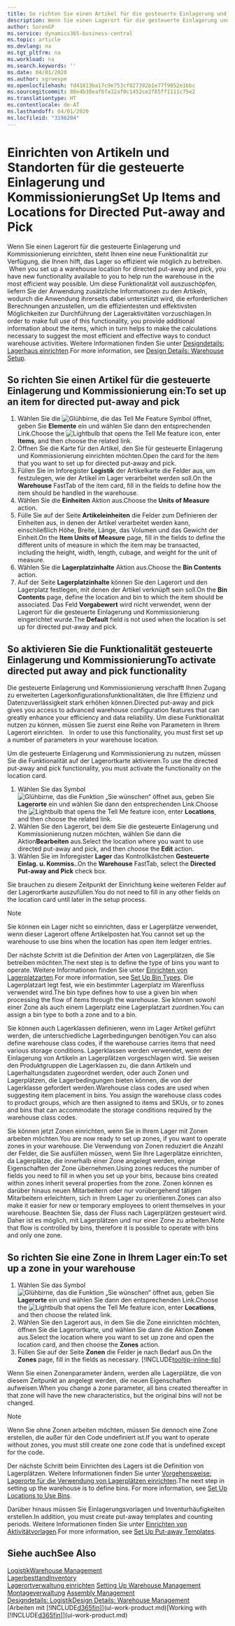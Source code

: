 ```yaml
---
title: So richten Sie einen Artikel für die gesteuerte Einlagerung und Kommissionierung ein | Microsoft Docs
description: Wenn Sie einen Lagerort für die gesteuerte Einlagerung und Kommissionierung einrichten, steht Ihnen eine neue Funktionalität zur Verfügung, die Ihnen hilft, das Lager so effizient wie möglich zu betreiben.  
author: SorenGP
ms.service: dynamics365-business-central
ms.topic: article
ms.devlang: na
ms.tgt_pltfrm: na
ms.workload: na
ms.search.keywords: ''
ms.date: 04/01/2020
ms.author: sgroespe
ms.openlocfilehash: fd41813ba17c9e753cf027392b1e77f9052e1bbc
ms.sourcegitcommit: 88e4b30eaf6fa32af0c1452ce2f85ff1111c75e2
ms.translationtype: HT
ms.contentlocale: de-AT
ms.lasthandoff: 04/01/2020
ms.locfileid: "3196204"
---
```

# <a name="set-up-items-and-locations-for-directed-put-away-and-pick"></a><span data-ttu-id="5f5cf-103">Einrichten von Artikeln und Standorten für die gesteuerte Einlagerung und Kommissionierung</span><span class="sxs-lookup"><span data-stu-id="5f5cf-103">Set Up Items and Locations for Directed Put-away and Pick</span></span>
<span data-ttu-id="5f5cf-104">Wenn Sie einen Lagerort für die gesteuerte Einlagerung und Kommissionierung einrichten, steht Ihnen eine neue Funktionalität zur Verfügung, die Ihnen hilft, das Lager so effizient wie möglich zu betreiben.  </span><span class="sxs-lookup"><span data-stu-id="5f5cf-104">When you set up a warehouse location for directed put-away and pick, you have new functionality available to you to help run the warehouse in the most efficient way possible.</span></span> <span data-ttu-id="5f5cf-105">Um diese Funktionalität voll auszuschöpfen, liefern Sie der Anwendung zusätzliche Informationen zu den Artikeln, wodurch die Anwendung ihrerseits dabei unterstützt wird, die erforderlichen Berechnungen anzustellen, um die effizientesten und effektivsten Möglichkeiten zur Durchführung der Lageraktivitäten vorzuschlagen.</span><span class="sxs-lookup"><span data-stu-id="5f5cf-105">In order to make full use of this functionality, you provide additional information about the items, which in turn helps to make the calculations necessary to suggest the most efficient and effective ways to conduct warehouse activities.</span></span> <span data-ttu-id="5f5cf-106">Weitere Informationen finden Sie unter [Designdetails: Lagerhaus einrichten](design-details-warehouse-setup.md).</span><span class="sxs-lookup"><span data-stu-id="5f5cf-106">For more information, see [Design Details: Warehouse Setup](design-details-warehouse-setup.md).</span></span>

## <a name="to-set-up-an-item-for-directed-put-away-and-pick"></a><span data-ttu-id="5f5cf-107">So richten Sie einen Artikel für die gesteuerte Einlagerung und Kommissionierung ein:</span><span class="sxs-lookup"><span data-stu-id="5f5cf-107">To set up an item for directed put-away and pick</span></span>  
1.  <span data-ttu-id="5f5cf-108">Wählen Sie die ![Glühbirne, die das Tell Me Feature](media/ui-search/search_small.png "Tell Me-Funktion") Symbol öffnet, geben Sie **Elemente** ein und wählen Sie dann den entsprechenden Link.</span><span class="sxs-lookup"><span data-stu-id="5f5cf-108">Choose the ![Lightbulb that opens the Tell Me feature](media/ui-search/search_small.png "Tell me what you want to do") icon, enter **Items**, and then choose the related link.</span></span>  
2.  <span data-ttu-id="5f5cf-109">Öffnen Sie die Karte für den Artikel, den Sie für gesteuerte Einlagerung und Kommissionierung einrichten möchten.</span><span class="sxs-lookup"><span data-stu-id="5f5cf-109">Open the card for the item that you want to set up for directed put-away and pick.</span></span>
3. <span data-ttu-id="5f5cf-110">Füllen Sie im Inforegister **Logistik** der Artikelkarte die Felder aus, um festzulegen, wie der Artikel im Lager verarbeitet werden soll.</span><span class="sxs-lookup"><span data-stu-id="5f5cf-110">On the **Warehouse** FastTab of the item card, fill in the fields to define how the item should be handled in the warehouse.</span></span>  
4.  <span data-ttu-id="5f5cf-111">Wählen Sie die **Einheiten** Aktion aus.</span><span class="sxs-lookup"><span data-stu-id="5f5cf-111">Choose the **Units of Measure** action.</span></span>
5. <span data-ttu-id="5f5cf-112">Fülle Sie auf der Seite **Artikeleinheiten** die Felder zum Definieren der Einheiten aus, in denen der Artikel verarbeitet werden kann, einschließlich Höhe, Breite, Länge, das Volumen und das Gewicht der Einheit.</span><span class="sxs-lookup"><span data-stu-id="5f5cf-112">On the **Item Units of Measure** page, fill in the fields to define the different units of measure in which the item may be transacted, including the height, width, length, cubage, and weight for the unit of measure.</span></span>
6. <span data-ttu-id="5f5cf-113">Wählen Sie die **Lagerplatzinhalte** Aktion aus.</span><span class="sxs-lookup"><span data-stu-id="5f5cf-113">Choose the **Bin Contents** action.</span></span>
7. <span data-ttu-id="5f5cf-114">Auf der Seite **Lagerplatzinhalte** können Sie den Lagerort und den Lagerplatz festlegen, mit denen der Artikel verknüpft sein soll.</span><span class="sxs-lookup"><span data-stu-id="5f5cf-114">On the **Bin Contents** page, define the location and bin to which the item should be associated.</span></span> <span data-ttu-id="5f5cf-115">Das Feld **Vorgabewert** wird nicht verwendet, wenn der Lagerort für die gesteuerte Einlagerung und Kommissionierung eingerichtet wurde.</span><span class="sxs-lookup"><span data-stu-id="5f5cf-115">The **Default** field is not used when the location is set up for directed put-away and pick.</span></span>  

## <a name="to-activate-directed-put-away-and-pick-functionality"></a><span data-ttu-id="5f5cf-116">So aktivieren Sie die Funktionalität gesteuerte Einlagerung und Kommissionierung</span><span class="sxs-lookup"><span data-stu-id="5f5cf-116">To activate directed put away and pick functionality</span></span>  
<span data-ttu-id="5f5cf-117">Die gesteuerte Einlagerung und Kommissionierung verschafft Ihnen Zugang zu erweiterten Lagerkonfigurationsfunktionalitäten, die Ihre Effizienz und Datenzuverlässigkeit stark erhöhen können.</span><span class="sxs-lookup"><span data-stu-id="5f5cf-117">Directed put-away and pick gives you access to advanced warehouse configuration features that can greatly enhance your efficiency and data reliability.</span></span> <span data-ttu-id="5f5cf-118">Um diese Funktionalität nutzen zu können, müssen Sie zuerst eine Reihe von Parametern in Ihrem Lagerort einrichten.   </span><span class="sxs-lookup"><span data-stu-id="5f5cf-118">In order to use this functionality, you must first set up a number of parameters in your warehouse location.</span></span>  

<span data-ttu-id="5f5cf-119">Um die gesteuerte Einlagerung und Kommissionierung zu nutzen, müssen Sie die Funktionalität auf der Lagerortkarte aktivieren.</span><span class="sxs-lookup"><span data-stu-id="5f5cf-119">To use the directed put-away and pick functionality, you must activate the functionality on the location card.</span></span>    
1.  <span data-ttu-id="5f5cf-120">Wählen Sie das Symbol ![Glühbirne, das die Funktion „Sie wünschen“ öffnet](media/ui-search/search_small.png "Tell Me-Funktion") aus, geben Sie **Lagerorte** ein und wählen Sie dann den entsprechenden Link.</span><span class="sxs-lookup"><span data-stu-id="5f5cf-120">Choose the ![Lightbulb that opens the Tell Me feature](media/ui-search/search_small.png "Tell me what you want to do") icon, enter **Locations**, and then choose the related link.</span></span>  
2.  <span data-ttu-id="5f5cf-121">Wählen Sie den Lagerort, bei dem Sie die gesteuerte Einlagerung und Kommissionierung nutzen möchten, wählen Sie dann die Aktion**Bearbeiten** aus.</span><span class="sxs-lookup"><span data-stu-id="5f5cf-121">Select the location where you want to use directed put-away and pick, and then choose the **Edit** action.</span></span>  
3.  <span data-ttu-id="5f5cf-122">Wählen Sie im Inforegister **Lager** das Kontrollkästchen **Gesteuerte Einlag. u. Kommiss.**.</span><span class="sxs-lookup"><span data-stu-id="5f5cf-122">On the **Warehouse** FastTab, select the **Directed Put-away and Pick** check box.</span></span>  

<span data-ttu-id="5f5cf-123">Sie brauchen zu diesem Zeitpunkt der Einrichtung keine weiteren Felder auf der Lagerortkarte auszufüllen.</span><span class="sxs-lookup"><span data-stu-id="5f5cf-123">You do not need to fill in any other fields on the location card until later in the setup process.</span></span>  

> [!NOTE]  
>  <span data-ttu-id="5f5cf-124">Sie können ein Lager nicht so einrichten, dass er Lagerplätze verwendet, wenn dieser Lagerort offene Artikelposten hat.</span><span class="sxs-lookup"><span data-stu-id="5f5cf-124">You cannot set up the warehouse to use bins when the location has open item ledger entries.</span></span>  

<span data-ttu-id="5f5cf-125">Der nächste Schritt ist die Definition der Arten von Lagerplätzen, die Sie betreiben möchten.</span><span class="sxs-lookup"><span data-stu-id="5f5cf-125">The next step is to define the type of bins you want to operate.</span></span> <span data-ttu-id="5f5cf-126">Weitere Informationen finden Sie unter [Einrichten von Lagerplatzarten](warehouse-how-to-set-up-bin-types.md).</span><span class="sxs-lookup"><span data-stu-id="5f5cf-126">For more information, see [Set Up Bin Types](warehouse-how-to-set-up-bin-types.md).</span></span> <span data-ttu-id="5f5cf-127">Die Lagerplatzart legt fest, wie ein bestimmter Lagerplatz im Warenfluss verwendet wird.</span><span class="sxs-lookup"><span data-stu-id="5f5cf-127">The bin type defines how to use a given bin when processing the flow of items through the warehouse.</span></span> <span data-ttu-id="5f5cf-128">Sie können sowohl einer Zone als auch einem Lagerplatz eine Lagerplatzart zuordnen.</span><span class="sxs-lookup"><span data-stu-id="5f5cf-128">You can assign a bin type to both a zone and to a bin.</span></span>  

<span data-ttu-id="5f5cf-129">Sie können auch Lagerklassen definieren, wenn im Lager Artikel geführt werden, die unterschiedliche Lagerbedingungen benötigen.</span><span class="sxs-lookup"><span data-stu-id="5f5cf-129">You can also define warehouse class codes, if the warehouse carries items that need various storage conditions.</span></span> <span data-ttu-id="5f5cf-130">Lagerklassen werden verwendet, wenn der Einlagerung von Artikeln an Lagerplätzen vorgeschlagen wird. Sie weisen den Produktgruppen die Lagerklassen zu, die dann Artikeln und Lagerhaltungsdaten zugeordnet werden, oder auch Zonen und Lagerplätzen, die Lagerbedingungen bieten können, die von der Lagerklasse gefordert werden.</span><span class="sxs-lookup"><span data-stu-id="5f5cf-130">Warehouse class codes are used when suggesting item placement in bins. You assign the warehouse class codes to product groups, which are then assigned to items and SKUs, or to zones and bins that can accommodate the storage conditions required by the warehouse class codes.</span></span>  

<span data-ttu-id="5f5cf-131">Sie können jetzt Zonen einrichten, wenn Sie in Ihrem Lager mit Zonen arbeiten möchten.</span><span class="sxs-lookup"><span data-stu-id="5f5cf-131">You are now ready to set up zones, if you want to operate zones in your warehouse.</span></span> <span data-ttu-id="5f5cf-132">Die Verwendung von Zonen reduziert die Anzahl der Felder, die Sie ausfüllen müssen, wenn Sie Ihre Lagerplätze einrichten, da Lagerplätze, die innerhalb einer Zone angelegt werden, einige Eigenschaften der Zone übernehmen.</span><span class="sxs-lookup"><span data-stu-id="5f5cf-132">Using zones reduces the number of fields you need to fill in when you set up your bins, because bins created within zones inherit several properties from the zone.</span></span> <span data-ttu-id="5f5cf-133">Zonen können es darüber hinaus neuen Mitarbeitern oder nur vorübergehend tätigen Mitarbeitern erleichtern, sich in Ihrem Lager zu orientieren.</span><span class="sxs-lookup"><span data-stu-id="5f5cf-133">Zones can also make it easier for new or temporary employees to orient themselves in your warehouse.</span></span> <span data-ttu-id="5f5cf-134">Beachten Sie, dass der Fluss nach Lagerplätzen gesteuert wird. Daher ist es möglich, mit Lagerplätzen und nur einer Zone zu arbeiten.</span><span class="sxs-lookup"><span data-stu-id="5f5cf-134">Note that flow is controlled by bins, therefore it is possible to operate with bins and only one zone.</span></span>  

## <a name="to-set-up-a-zone-in-your-warehouse"></a><span data-ttu-id="5f5cf-135">So richten Sie eine Zone in Ihrem Lager ein:</span><span class="sxs-lookup"><span data-stu-id="5f5cf-135">To set up a zone in your warehouse</span></span>  
1.  <span data-ttu-id="5f5cf-136">Wählen Sie das Symbol ![Glühbirne, das die Funktion „Sie wünschen“ öffnet](media/ui-search/search_small.png "Tell Me-Funktion") aus, geben Sie **Lagerorte** ein und wählen Sie dann den entsprechenden Link.</span><span class="sxs-lookup"><span data-stu-id="5f5cf-136">Choose the ![Lightbulb that opens the Tell Me feature](media/ui-search/search_small.png "Tell me what you want to do") icon, enter **Locations**, and then choose the related link.</span></span>  
2.  <span data-ttu-id="5f5cf-137">Wählen Sie den Lagerort aus, in dem Sie die Zone einrichten möchten, öffnen Sie die Lagerortkarte, und wählen Sie dann die Aktion **Zonen** aus.</span><span class="sxs-lookup"><span data-stu-id="5f5cf-137">Select the location where you want to set up zone and open the location card, and then choose the **Zones** action.</span></span>  
3.  <span data-ttu-id="5f5cf-138">Füllen Sie auf der Seite **Zonen** die Felder je nach Bedarf aus.</span><span class="sxs-lookup"><span data-stu-id="5f5cf-138">On the **Zones** page, fill in the fields as necessary.</span></span> [!INCLUDE[tooltip-inline-tip](includes/tooltip-inline-tip_md.md)]  

<span data-ttu-id="5f5cf-139">Wenn Sie einen Zonenparameter ändern, werden alle Lagerplätze, die von diesem Zeitpunkt an angelegt werden, die neuen Eigenschaften aufweisen.</span><span class="sxs-lookup"><span data-stu-id="5f5cf-139">When you change a zone parameter, all bins created thereafter in that zone will have the new characteristics, but the original bins will not be changed.</span></span>  

> [!NOTE]  
>  <span data-ttu-id="5f5cf-140">Wenn Sie ohne Zonen arbeiten möchten, müssen Sie dennoch eine Zone erstellen, die außer für den Code undefiniert ist.</span><span class="sxs-lookup"><span data-stu-id="5f5cf-140">If you want to operate without zones, you must still create one zone code that is undefined except for the code.</span></span>  

<span data-ttu-id="5f5cf-141">Der nächste Schritt beim Einrichten des Lagers ist die Definition von Lagerplätzen. Weitere Informationen finden Sie unter [Vorgehensweise: Lagerorte für die Verwendung von Lagerplätzen einrichten](warehouse-how-to-set-up-locations-to-use-bins.md).</span><span class="sxs-lookup"><span data-stu-id="5f5cf-141">The next step in setting up the warehouse is to define bins. For more information, see [Set Up Locations to Use Bins](warehouse-how-to-set-up-locations-to-use-bins.md).</span></span>  

<span data-ttu-id="5f5cf-142">Darüber hinaus müssen Sie Einlagerungsvorlagen und Inventurhäufigkeiten erstellen.</span><span class="sxs-lookup"><span data-stu-id="5f5cf-142">In addition, you must create put-away templates and counting periods.</span></span> <span data-ttu-id="5f5cf-143">Weitere Informationen finden Sie unter [Einrichten von Aktivitätvorlagen](warehouse-how-to-set-up-put-away-templates.md).</span><span class="sxs-lookup"><span data-stu-id="5f5cf-143">For more information, see [Set Up Put-away Templates](warehouse-how-to-set-up-put-away-templates.md).</span></span>  

## <a name="see-also"></a><span data-ttu-id="5f5cf-144">Siehe auch</span><span class="sxs-lookup"><span data-stu-id="5f5cf-144">See Also</span></span>  
[<span data-ttu-id="5f5cf-145">Logistik</span><span class="sxs-lookup"><span data-stu-id="5f5cf-145">Warehouse Management</span></span>](warehouse-manage-warehouse.md)  
[<span data-ttu-id="5f5cf-146">Lagerbesttand</span><span class="sxs-lookup"><span data-stu-id="5f5cf-146">Inventory</span></span>](inventory-manage-inventory.md)  
<span data-ttu-id="5f5cf-147">[Lagerortverwaltung einrichten](warehouse-setup-warehouse.md)   </span><span class="sxs-lookup"><span data-stu-id="5f5cf-147">[Setting Up Warehouse Management](warehouse-setup-warehouse.md)   </span></span>  
<span data-ttu-id="5f5cf-148">[Montageverwaltung](assembly-assemble-items.md)  </span><span class="sxs-lookup"><span data-stu-id="5f5cf-148">[Assembly Management](assembly-assemble-items.md)  </span></span>  
[<span data-ttu-id="5f5cf-149">Designdetails: Logistik</span><span class="sxs-lookup"><span data-stu-id="5f5cf-149">Design Details: Warehouse Management</span></span>](design-details-warehouse-management.md)  
<span data-ttu-id="5f5cf-150">[Arbeiten mit [!INCLUDE[d365fin](includes/d365fin_md.md)]](ui-work-product.md)</span><span class="sxs-lookup"><span data-stu-id="5f5cf-150">[Working with [!INCLUDE[d365fin](includes/d365fin_md.md)]](ui-work-product.md)</span></span>  
